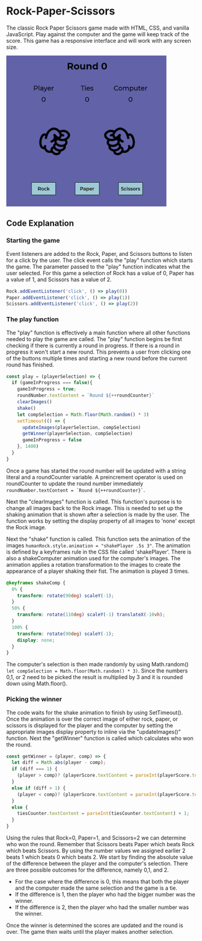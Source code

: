 # Rock-Paper-Scissors

The classic Rock Paper Scissors game made with HTML, CSS, and vanilla JavaScript. Play against the computer and the game will keep track of the score. This game has a responsive interface and will work with any screen size.


<img src="https://github.com/MichaelMcCann1/Rock-Paper-Scissors/blob/main/RockPaperScissorsScreenshot.png" height="400px">


## Code Explanation

### Starting the game
Event listeners are added to the Rock, Paper, and Scissors buttons to listen for a click by the user. The click event calls the "play" function which starts the game. The parameter passed to the "play" function indicates what the user selected. For this game a selection of Rock has a value of 0, Paper has a value of 1, and Scissors has a value of 2. 

```javascript
Rock.addEventListener('click', () => play(0))
Paper.addEventListener('click', () => play(1))
Scissors.addEventListener('click', () => play(2))
```

### The play function

The "play" function is effectively a main function where all other functions needed to play the game are called. The "play" function begins be first checking if there is currently a round in progress. If there is a round in progress it won't start a new round. This prevents a user from clicking one of the buttons multiple times and starting a new round before the current round has finished. 
```javascript
const play = (playerSelection) => {
  if (gameInProgress === false){                                           
    gameInProgress = true;
    roundNumber.textContent = `Round ${++roundCounter}`                   
    clearImages()                                                          
    shake()                                                                
    let compSelection = Math.floor(Math.random() * 3)         
    setTimeout(() => {                                                     
      updateImages(playerSelection, compSelection)
      getWinner(playerSelection, compSelection)
      gameInProgress = false
    }, 1400)
  }                         
}
```
Once a game has started the round number will be updated with a string literal and a roundCounter variable. A preincrement operator is used on roundCounter to update the round number immediately ``` roundNumber.textContent = `Round ${++roundCounter}` ```.

Next the "clearImages" function is called. This function's purpose is to change all images back to the Rock image. This is needed to set up the shaking animation that is shown after a selection is made by the user. The function works by setting the display property of all images to 'none' except the Rock image.

Next the "shake" function is called. This function sets the animation of the images `humanRock.style.animation = "shakePlayer .5s 3"`. The animation is defined by a keyframes rule in the CSS file called 'shakePlayer'. There is also a shakeComputer animation used for the computer's images. The animation applies a rotation transformation to the images to create the appearance of a player shaking their fist. The animation is played 3 times.

```css
@keyframes shakeComp {
  0% {
    transform: rotate(90deg) scaleY(-1);
  }
  50% {
    transform: rotate(110deg) scaleY(-1) translateX(-10vh);
  }
  100% {
    transform: rotate(90deg) scaleY(-1);
    display: none;
  }
}
```

The computer's selection is then made randomly by using Math.random() `let compSelection = Math.floor(Math.random() * 3)`. Since the numbers 0,1, or 2 need to be picked the result is multiplied by 3 and it is rounded down using Math.floor().

### Picking the winner
The code waits for the shake animation to finish by using SetTimeout(). Once the animation is over the correct image of either rock, paper, or scissors is displayed for the player and the computer by setting the appropriate images display property to inline via the "updateImages()" function. Next the "getWinner" function is called which calculates who won the round. 

```javascript
const getWinner = (player, comp) => {
  let diff = Math.abs(player - comp);
  if (diff === 1) {
    (player > comp)? (playerScore.textContent = parseInt(playerScore.textContent) + 1) : (computerScore.textContent = parseInt(computerScore.textContent) + 1);
  }
  else if (diff > 1) {
    (player < comp)? (playerScore.textContent = parseInt(playerScore.textContent) + 1) : (computerScore.textContent = parseInt(computerScore.textContent) + 1);
  }
  else {
    tiesCounter.textContent = parseInt(tiesCounter.textContent) + 1;
  }
}
```

Using the rules that Rock=0, Paper=1, and Scissors=2 we can determine who won the round. Remember that Scissors beats Paper which beats Rock which beats Scissors. By using the number values we assigned earlier 2 beats 1 which beats 0 which beats 2.  We start by finding the absolute value of the difference between the player and the computer's selection.  There are three possible outcomes for the difference, namely 0,1, and 2.

* For the case where the difference is 0, this means that both the player and the computer made the same selection and the game is a tie.
* If the difference is 1, then the player who had the bigger number was the winner. 
* If the difference is 2, then the player who had the smaller number was the winner. 

Once the winner is determined the scores are updated and the round is over. The game then waits until the player makes another selection.
